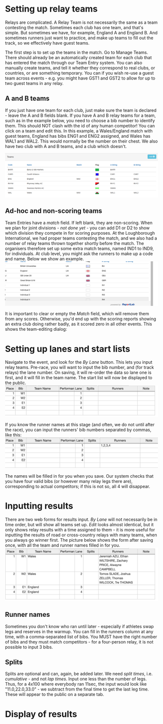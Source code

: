 <!-- TITLE: Relays -->
<!-- SUBTITLE: How to set up Relays and input their results -->

# Setting up relay teams
Relays are complicated.  A Relay Team is not necessarily the same as a team contesting the match.   Sometimes each club has one team, and that's simple.  But sometimes we have, for example, England A and England B.  And sometimes runners just want to practice, and make up teams to fill out the track, so we effectively have guest teams.

The first step is to set up the teams in the match.  Go to Manage Teams.  There should already be an automatically created team for each club that has entered the match through our Team Entry system.  You can also manually create teams, and tell it whether they correspond to real clubs, or countries, or are something temporary.   You can if you wish re-use a guest team across events - e.g. you might have GST1 and GST2 to allow for up to two guest teams in any relay.

## A and B teams

If you just have one team for each club, just make sure the team is declared - leave the A and B fields blank.  If you have A and B relay teams for a team, such as in the example below, you need to choose a bib number to identify them.  This should NOT clash with the id of any human competitor!  You can click on a team and edit this.  In this example, a Wales/England match with guest teams, England has bibs ENG1 and ENG2 assigned, and Wales has WAL1 and WAL2.  This would normally be the number on their chest.  We also have two club with A and B teams, and a club which doesn't.

![Waii Relay Teams](/uploads/track-results/waii-relay-teams.png "Waii Relay Teams")

## Ad-hoc and non-scoring teams
Team Entries have a *match* field.  If left blank, they are non-scoring.   When we plan for joint divisions - *not done yet* - you can add D1 or D2 to show which division they compete in for scoring purposes.
At the Loughborough International, we had proper teams contesting the match, and we also had a number of relay teams thrown together shortly before the match.  The organisers therefore set up some extra match teams, named IND1 to IND9, for individuals.  At club level, you might ask the runners to make up a code and name.  Below we show an example.
![Teams 2](/uploads/track-results/teams-2.png "Teams 2")


It is important to clear or empty the *Match* field, which will remove them from any scores.  Otherwise, you'd end up with the scoring reports showing an extra club doing rather badly, as it scored zero in all other events.  This shows the team-editing dialog:

# Setting up lanes and start lists
Navigate to the event, and look for the *By Lane* button.  This lets you input relay teams.  Pre-race, you will want to input the bib number, and (for track relays) the lane number.  On saving, it will re-order the data so lane one is first, and it will fill in the team name.  The start list will now be displayed to the public.
![Relay Input 1](/uploads/track-results/relay-input-1.png "Relay Input 1")

If you know the runner names at this stage (and often, we do not until after the race), you can input the runners' bib numbers separated by commas, like this:
![Relay Runner Input](/uploads/track-results/relay-runner-input.png "Relay Runner Input")

The names will be filled in for you when you save.  Our system checks that you have four valid bibs (or however many relay legs there are), corresponding to actual competitors; if this is not so, all 4 will disappear.

# Inputting results
There are two web forms for results input. *By Lane* will not necessarily be in time order, but will show all teams set up.  *Edit* looks almost identical, but it only shows relay results with a time assigned to them - it is more useful for inputting the results of road or cross-country relays with many teams, when you always go winner first.  The picture below shows the form after saving once, with all the team and runner names filled in for you.
![Relay Input 3](/uploads/track-results/relay-input-3.png "Relay Input 3")

## Runner names
Sometimes you don't know who ran until later - especially if athletes swap legs and reserves in the warmup. You can fill in the runners column at any time, with a comma-separated list of bibs.  You MUST have the right number of bibs and they must match competitors - for a four-person relay, it is not possible to input 3 bibs.

## Splits
Splits are optional and can, again, be added later.  We need *split times*, i.e. *cumulative* - and not *lap times*.  Input one less than the number of legs.  Thus, for a 4x100 where everybody ran 11sec, the input would look like "11.0,22.0,33.0" - we subtract from the final time to get the last leg time.  These will appear to the public on a separate tab.
# Display of results

